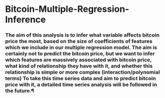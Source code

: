 # Bitcoin-Multiple-Regression-Inference

### The aim of this analysis is to infer what variable affects bitcoin price the most, based on the size of coefficients of features which we include in our multiple regression model. The aim is certainly not to predict the bitcoin price, but we want to infer which features are massively associated with bitcoin price, what kind of relationship they have with it, and whether this relationship is simple or more complex (interaction/polynomial terms) To take this time series data and aim to predict bitcoin price with it, a detailed time series analysis will be followed in the future.¶
